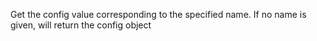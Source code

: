 Get the config value corresponding to the specified name. If no name is given, will return the config object
